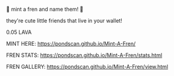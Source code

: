 🤗 mint a fren and name them! 🤗

they're cute little friends that live in your wallet!

0.05 LAVA

MINT HERE: https://pondscan.github.io/Mint-A-Fren/

FREN STATS: https://pondscan.github.io/Mint-A-Fren/stats.html

FREN GALLERY: https://pondscan.github.io/Mint-A-Fren/view.html
